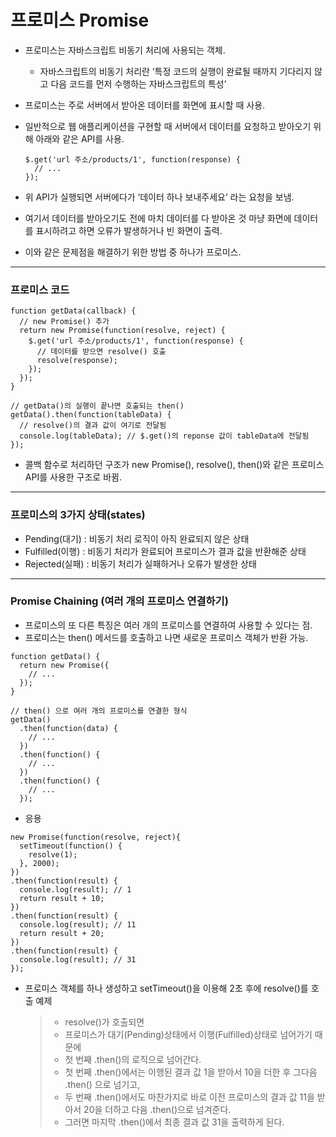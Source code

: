 # 프로미스 Promise
- 프로미스는 자바스크립트 비동기 처리에 사용되는 객체.
  * 자바스크립트의 비동기 처리란 ‘특정 코드의 실행이 완료될 때까지 기다리지 않고 다음 코드를 먼저 수행하는 자바스크립트의 특성’

- 프로미스는 주로 서버에서 받아온 데이터를 화면에 표시할 때 사용.
- 일반적으로 웹 애플리케이션을 구현할 때 서버에서 데이터를 요청하고 받아오기 위해 아래와 같은 API를 사용.
  ```
  $.get('url 주소/products/1', function(response) {
    // ...
  });
  ```
- 위 API가 실행되면 서버에다가 ‘데이터 하나 보내주세요’ 라는 요청을 보냄.
- 여기서 데이터를 받아오기도 전에 마치 데이터를 다 받아온 것 마냥 화면에 데이터를 표시하려고 하면 오류가 발생하거나 빈 화면이 출력.
- 이와 같은 문제점을 해결하기 위한 방법 중 하나가 프로미스.

-----

### 프로미스 코드
```
function getData(callback) {
  // new Promise() 추가
  return new Promise(function(resolve, reject) {
    $.get('url 주소/products/1', function(response) {
      // 데이터를 받으면 resolve() 호출
      resolve(response);
    });
  });
}

// getData()의 실행이 끝나면 호출되는 then()
getData().then(function(tableData) {
  // resolve()의 결과 값이 여기로 전달됨
  console.log(tableData); // $.get()의 reponse 값이 tableData에 전달됨
});
```
- 콜백 함수로 처리하던 구조가 new Promise(), resolve(), then()와 같은 프로미스 API를 사용한 구조로 바뀜.

-----

### 프로미스의 3가지 상태(states)
- Pending(대기) : 비동기 처리 로직이 아직 완료되지 않은 상태
- Fulfilled(이행) : 비동기 처리가 완료되어 프로미스가 결과 값을 반환해준 상태
- Rejected(실패) : 비동기 처리가 실패하거나 오류가 발생한 상태


-----

### Promise Chaining (여러 개의 프로미스 연결하기)
- 프로미스의 또 다른 특징은 여러 개의 프로미스를 연결하여 사용할 수 있다는 점.
- 프로미스는 then() 메서드를 호출하고 나면 새로운 프로미스 객체가 반환 가능.

```
function getData() {
  return new Promise({
    // ...
  });
}

// then() 으로 여러 개의 프로미스를 연결한 형식
getData()
  .then(function(data) {
    // ...
  })
  .then(function() {
    // ...
  })
  .then(function() {
    // ...
  });
```
- 응용 
```
new Promise(function(resolve, reject){
  setTimeout(function() {
    resolve(1);
  }, 2000);
})
.then(function(result) {
  console.log(result); // 1
  return result + 10;
})
.then(function(result) {
  console.log(result); // 11
  return result + 20;
})
.then(function(result) {
  console.log(result); // 31
});
```

- 프로미스 객체를 하나 생성하고 setTimeout()을 이용해 2초 후에 resolve()를 호출 예제

  > - resolve()가 호출되면
  > - 프로미스가 대기(Pending)상태에서 이행(Fulfilled)상태로 넘어가기 때문에
  > - 첫 번째 .then()의 로직으로 넘어간다.
  > - 첫 번째 .then()에서는 이행된 결과 값 1을 받아서 10을 더한 후 그다음 .then() 으로 넘기고,
  > - 두 번째 .then()에서도 마찬가지로 바로 이전 프로미스의 결과 값 11을 받아서 20을 더하고 다음 .then()으로 넘겨준다.
  > - 그러면 마지막 .then()에서 최종 결과 값 31을 출력하게 된다.